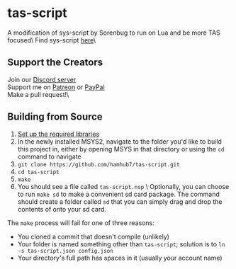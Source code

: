 # tas-script
A modification of sys-script by Sorenbug to run on Lua and be more TAS focused\\
Find sys-script [here](https://github.com/sorenbug/sys-script)\

## Support the Creators
Join our [Discord server](http://discord.gg/qeamCcV)\
Support me on [Patreon](https://www.patreon.com/aaronhh) or [PayPal](https://www.paypal.me/aaronhamhub)\
Make a pull request!\

## Building from Source
1. [Set up the required libraries](https://switchbrew.org/wiki/Setting_up_Development_Environment)
2. In the newly installed MSYS2, navigate to the folder you'd like to build this project in, either by opening MSYS in that directory or using the `cd` command to navigate
3. `git clone https://github.com/hamhub7/tas-script.git`
4. `cd tas-script`
5. `make`
6. You should see a file called `tas-script.nsp`
\\
Optionally, you can choose to run `make sd` to make a convenient sd card package. The command should create a folder called `sd` that you can simply drag and drop the contents of onto your sd card.

The `make` process will fail for one of three reasons:
- You cloned a commit that doesn't compile (unlikely)
- Your folder is named something other than `tas-script`; solution is to `ln -s tas-script.json config.json`
- Your directory's full path has spaces in it (usually your account name)
